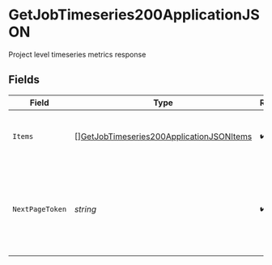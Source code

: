 # GetJobTimeseries200ApplicationJSON

Project level timeseries metrics response


## Fields

| Field                                                                                                           | Type                                                                                                            | Required                                                                                                        | Description                                                                                                     |
| --------------------------------------------------------------------------------------------------------------- | --------------------------------------------------------------------------------------------------------------- | --------------------------------------------------------------------------------------------------------------- | --------------------------------------------------------------------------------------------------------------- |
| `Items`                                                                                                         | [][GetJobTimeseries200ApplicationJSONItems](../../models/operations/getjobtimeseries200applicationjsonitems.md) | :heavy_check_mark:                                                                                              | Aggregate metrics for a workflow at a time granularity                                                          |
| `NextPageToken`                                                                                                 | *string*                                                                                                        | :heavy_check_mark:                                                                                              | A token to pass as a `page-token` query parameter to return the next page of results.                           |